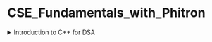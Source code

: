 # CSE_Fundamentals_with_Phitron
<details><summary>Introduction to C++ for DSA</summary><blockquote>
  <details><summary>1-4 Setprecision in C++</summary><blockquote>
    Since a format specifier does not exist in C++, how can we set precision in a float value? For instance, If we want to shrink 2.568741 to 2.57, how can we do it?
    The method is as follows-
      
    float a;
    cin >> a;
    cout << fixed << setprecision(2) << a;
    
  </blockquote></details>
  <details><summary>1-6 min() and max() Built-in function in C++</summary><blockquote>
   In C++, the min() and max() functions can be used to find the minimum and maximum values between two or more variables. Here are two example usages:
    
   **For Two Numbers:**
    
    int minimumValue = min(a, b);
    int maximumValue = max(a, b);
   
   **For More Than Two Numbers:**
    
    int minimumValue = min({a, b, c});
    int maximumValue = max({a, b, c});
    
   Time Complexity - O(1)
    
  </blockquote></details>
    
  <details><summary>1-7 swap() Built-in Function in C++</summary><blockquote>
    The swap() function in C++ is used to exchange the values of two variables.
    Syntax-
      
    swap(a, b);
    
  </blockquote></details>
  <details><summary>1-8 String Input and Output in C++</summary><blockquote>
    cin object reads input until the next whitespace character (e.g., space, tab, or newline). To read an entire line of input, we can use getline()
    
   **Syntax 1-**
    
    char S[100];
    cin.getline(S, 100);
    
   **Syntax 2-**
    
    string S;
    getline(cin, S);
    
   It's important to note that getline() reads input until a newline character is encountered, but it discards the newline character itself. If you need to process the newline character, you can use ***cin.ignore()*** or handle it separately.
    
  </blockquote></details>
    
  <details><summary>2-3 Create Dynamic Array</summary><blockquote>
    To create a dynamic array in C++, we can use pointers and allocate memory on the heap using the new operator. Here's an example of creating a dynamic array:
      
    int* dynamicArray = new int[size];
    
   **To Delete an array:**
    
    delete[] dynamicArray;
    
  </blockquote></details>
  
  <details><summary>2-6 Return Dynamic Array from Function</summary><blockquote>
    It's important to note that directly returning a static array from a function is not possible because the lifetime of a static array is limited to the scope in which it is defined. This means that when a function finishes its work, the static array, along with all the variables declared inside it, will be deleted from the stack memory.
    
   If we want to return an array from a function, we must have to make a dynamic array. Moreover, the return type of the function will be a pointer (*).
   
   **Syntax below:**
    
    int *dynamicArrayFun()
    {
      int *ary = new int[5];
      for (int i = 0; i < 5; i++)
      {
        ary[i] = i;
      }
    }
    int main()
    {
      int *myArray = dynamicArrayFun();
      return 0;
    }
    
   **To Delete an array:**
    
    delete[] dynamicArray;
    
  </blockquote></details>

  
</blockquote></details>
